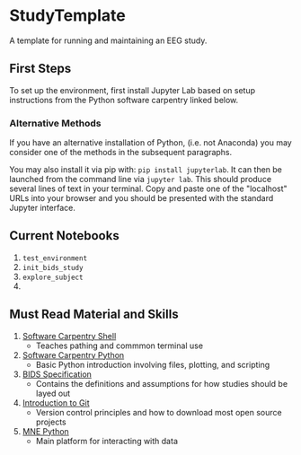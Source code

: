 # StudyTemplate

A template for running and maintaining an EEG study.

## First Steps

To set up the environment, first install Jupyter Lab based on setup instructions from the Python software carpentry linked below.

### Alternative Methods

If you have an alternative installation of Python, (i.e. not Anaconda) you may consider one of the methods in the subsequent paragraphs.

You may also install it via pip with: `pip install jupyterlab`. It can then be launched from the command line via `jupyter lab`. This should produce several lines of text in your terminal. Copy and paste one of the "localhost" URLs into your browser and you should be presented with the standard Jupyter interface.

## Current Notebooks

1. `test_environment`
2. `init_bids_study`
3. `explore_subject`
4. 

## Must Read Material and Skills

1. [Software Carpentry Shell](https://swcarpentry.github.io/shell-novice/)
    * Teaches pathing and commmon terminal use
2. [Software Carpentry Python](https://swcarpentry.github.io/python-novice-inflammation/)
    * Basic Python introduction involving files, plotting, and scripting
3. [BIDS Specification](https://bids-specification.readthedocs.io/en/stable/)
    * Contains the definitions and assumptions for how studies should be layed out
4. [Introduction to Git](https://swcarpentry.github.io/git-novice/)
    * Version control principles and how to download most open source projects
5. [MNE Python](https://mne.tools/stable/index.html)
    * Main platform for interacting with data